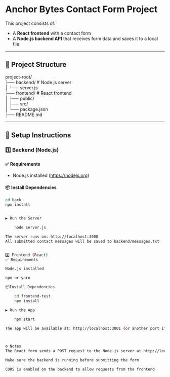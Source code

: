 # Anchor Bytes Contact Form Project

This project consists of:
- A **React frontend** with a contact form
- A **Node.js backend API** that receives form data and saves it to a local file

---

## 📁 Project Structure

project-root/<br />
├── backend/ # Node.js server<br />
│ └── server.js<br />
├── frontend/ # React frontend<br />
│ ├── public/<br />
│ ├── src/<br />
│ └── package.json<br />
├── README.md<br />



---

## 🚀 Setup Instructions

### 1️⃣ Backend (Node.js)

#### ✅ Requirements
- Node.js installed (https://nodejs.org)

#### 📦 Install Dependencies
```bash
cd back
npm install


▶️ Run the Server

    node server.js

The server runs on: http://localhost:3000
All submitted contact messages will be saved to backend/messages.txt


2️⃣ Frontend (React)
✅ Requirements

Node.js installed

npm or yarn

📦Install Dependencies

    cd frontend-test
    npm install

▶️ Run the App

    npm start

The app will be available at: http://localhost:3001 (or another port if 3000 is used)



⚙️ Notes
The React form sends a POST request to the Node.js server at http://localhost:3000/contact

Make sure the backend is running before submitting the form

CORS is enabled on the backend to allow requests from the frontend





